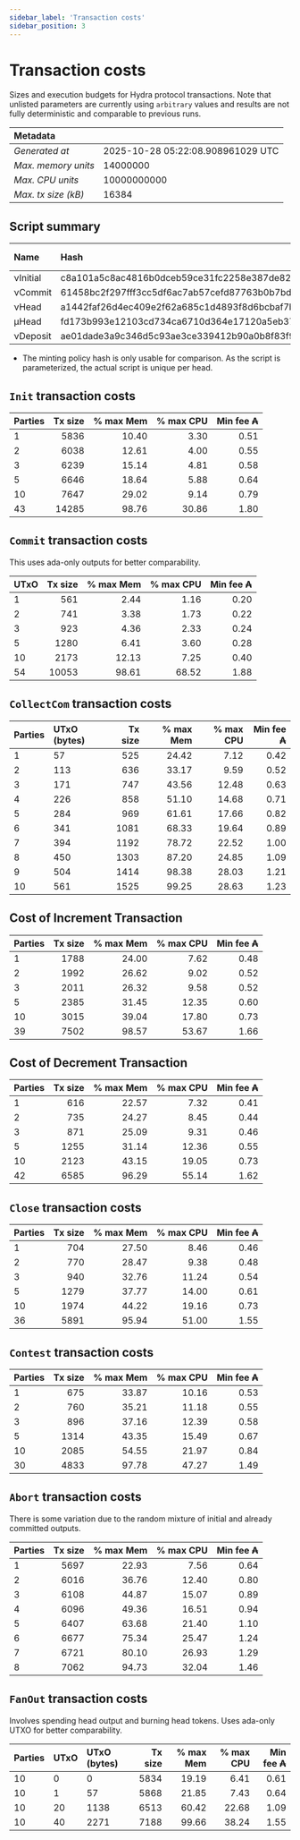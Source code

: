 ```yaml
--- 
sidebar_label: 'Transaction costs' 
sidebar_position: 3 
--- 
```


# Transaction costs 

Sizes and execution budgets for Hydra protocol transactions. Note that unlisted parameters are currently using `arbitrary` values and results are not fully deterministic and comparable to previous runs.

| Metadata | |
| :--- | :--- |
| _Generated at_ | 2025-10-28 05:22:08.908961029 UTC |
| _Max. memory units_ | 14000000 |
| _Max. CPU units_ | 10000000000 |
| _Max. tx size (kB)_ | 16384 |

## Script summary

| Name   | Hash | Size (Bytes) 
| :----- | :--- | -----------: 
| νInitial | c8a101a5c8ac4816b0dceb59ce31fc2258e387de828f02961d2f2045 | 2652 | 
| νCommit | 61458bc2f297fff3cc5df6ac7ab57cefd87763b0b7bd722146a1035c | 685 | 
| νHead | a1442faf26d4ec409e2f62a685c1d4893f8d6bcbaf7bcb59d6fa1340 | 14599 | 
| μHead | fd173b993e12103cd734ca6710d364e17120a5eb37a224c64ab2b188* | 5284 | 
| νDeposit | ae01dade3a9c346d5c93ae3ce339412b90a0b8f83f94ec6baa24e30c | 1102 | 

* The minting policy hash is only usable for comparison. As the script is parameterized, the actual script is unique per head.

## `Init` transaction costs

| Parties | Tx size | % max Mem | % max CPU | Min fee ₳ |
| :------ | ------: | --------: | --------: | --------: |
| 1| 5836 | 10.40 | 3.30 | 0.51 |
| 2| 6038 | 12.61 | 4.00 | 0.55 |
| 3| 6239 | 15.14 | 4.81 | 0.58 |
| 5| 6646 | 18.64 | 5.88 | 0.64 |
| 10| 7647 | 29.02 | 9.14 | 0.79 |
| 43| 14285 | 98.76 | 30.86 | 1.80 |


## `Commit` transaction costs
 This uses ada-only outputs for better comparability.

| UTxO | Tx size | % max Mem | % max CPU | Min fee ₳ |
| :--- | ------: | --------: | --------: | --------: |
| 1| 561 | 2.44 | 1.16 | 0.20 |
| 2| 741 | 3.38 | 1.73 | 0.22 |
| 3| 923 | 4.36 | 2.33 | 0.24 |
| 5| 1280 | 6.41 | 3.60 | 0.28 |
| 10| 2173 | 12.13 | 7.25 | 0.40 |
| 54| 10053 | 98.61 | 68.52 | 1.88 |


## `CollectCom` transaction costs

| Parties | UTxO (bytes) |Tx size | % max Mem | % max CPU | Min fee ₳ |
| :------ | :----------- |------: | --------: | --------: | --------: |
| 1 | 57 | 525 | 24.42 | 7.12 | 0.42 |
| 2 | 113 | 636 | 33.17 | 9.59 | 0.52 |
| 3 | 171 | 747 | 43.56 | 12.48 | 0.63 |
| 4 | 226 | 858 | 51.10 | 14.68 | 0.71 |
| 5 | 284 | 969 | 61.61 | 17.66 | 0.82 |
| 6 | 341 | 1081 | 68.33 | 19.64 | 0.89 |
| 7 | 394 | 1192 | 78.72 | 22.52 | 1.00 |
| 8 | 450 | 1303 | 87.20 | 24.85 | 1.09 |
| 9 | 504 | 1414 | 98.38 | 28.03 | 1.21 |
| 10 | 561 | 1525 | 99.25 | 28.63 | 1.23 |


## Cost of Increment Transaction

| Parties | Tx size | % max Mem | % max CPU | Min fee ₳ |
| :------ | ------: | --------: | --------: | --------: |
| 1| 1788 | 24.00 | 7.62 | 0.48 |
| 2| 1992 | 26.62 | 9.02 | 0.52 |
| 3| 2011 | 26.32 | 9.58 | 0.52 |
| 5| 2385 | 31.45 | 12.35 | 0.60 |
| 10| 3015 | 39.04 | 17.80 | 0.73 |
| 39| 7502 | 98.57 | 53.67 | 1.66 |


## Cost of Decrement Transaction

| Parties | Tx size | % max Mem | % max CPU | Min fee ₳ |
| :------ | ------: | --------: | --------: | --------: |
| 1| 616 | 22.57 | 7.32 | 0.41 |
| 2| 735 | 24.27 | 8.45 | 0.44 |
| 3| 871 | 25.09 | 9.31 | 0.46 |
| 5| 1255 | 31.14 | 12.36 | 0.55 |
| 10| 2123 | 43.15 | 19.05 | 0.73 |
| 42| 6585 | 96.29 | 55.14 | 1.62 |


## `Close` transaction costs

| Parties | Tx size | % max Mem | % max CPU | Min fee ₳ |
| :------ | ------: | --------: | --------: | --------: |
| 1| 704 | 27.50 | 8.46 | 0.46 |
| 2| 770 | 28.47 | 9.38 | 0.48 |
| 3| 940 | 32.76 | 11.24 | 0.54 |
| 5| 1279 | 37.77 | 14.00 | 0.61 |
| 10| 1974 | 44.22 | 19.16 | 0.73 |
| 36| 5891 | 95.94 | 51.00 | 1.55 |


## `Contest` transaction costs

| Parties | Tx size | % max Mem | % max CPU | Min fee ₳ |
| :------ | ------: | --------: | --------: | --------: |
| 1| 675 | 33.87 | 10.16 | 0.53 |
| 2| 760 | 35.21 | 11.18 | 0.55 |
| 3| 896 | 37.16 | 12.39 | 0.58 |
| 5| 1314 | 43.35 | 15.49 | 0.67 |
| 10| 2085 | 54.55 | 21.97 | 0.84 |
| 30| 4833 | 97.78 | 47.27 | 1.49 |


## `Abort` transaction costs
There is some variation due to the random mixture of initial and already committed outputs.

| Parties | Tx size | % max Mem | % max CPU | Min fee ₳ |
| :------ | ------: | --------: | --------: | --------: |
| 1| 5697 | 22.93 | 7.56 | 0.64 |
| 2| 6016 | 36.76 | 12.40 | 0.80 |
| 3| 6108 | 44.87 | 15.07 | 0.89 |
| 4| 6096 | 49.36 | 16.51 | 0.94 |
| 5| 6407 | 63.68 | 21.40 | 1.10 |
| 6| 6677 | 75.34 | 25.47 | 1.24 |
| 7| 6721 | 80.10 | 26.93 | 1.29 |
| 8| 7062 | 94.73 | 32.04 | 1.46 |


## `FanOut` transaction costs
Involves spending head output and burning head tokens. Uses ada-only UTXO for better comparability.

| Parties | UTxO  | UTxO (bytes) | Tx size | % max Mem | % max CPU | Min fee ₳ |
| :------ | :---- | :----------- | ------: | --------: | --------: | --------: |
| 10 | 0 | 0 | 5834 | 19.19 | 6.41 | 0.61 |
| 10 | 1 | 57 | 5868 | 21.85 | 7.43 | 0.64 |
| 10 | 20 | 1138 | 6513 | 60.42 | 22.68 | 1.09 |
| 10 | 40 | 2271 | 7188 | 99.66 | 38.24 | 1.55 |

